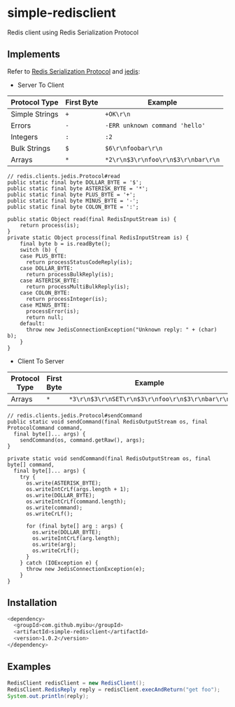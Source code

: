 
# simple-redisclient

Redis client using Redis Serialization Protocol


## Implements

Refer to [Redis Serialization Protocol](https://redis.io/topics/protocol?spm=a2c6h.12873639.0.0.4ed41d6aOIOVhK) and [jedis](https://github.com/redis/jedis):

- Server To Client

| Protocol Type | First Byte | Example |
|--------|--------|--------|
| Simple Strings | `+` | `+OK\r\n` |
| Errors  | `-` | `-ERR unknown command 'hello'` |
| Integers  | `:` | `:2` |
| Bulk Strings | `$` | `$6\r\nfoobar\r\n` |
| Arrays  | `*` | `*2\r\n$3\r\nfoo\r\n$3\r\nbar\r\n` |

```
// redis.clients.jedis.Protocol#read
public static final byte DOLLAR_BYTE = '$';
public static final byte ASTERISK_BYTE = '*';
public static final byte PLUS_BYTE = '+';
public static final byte MINUS_BYTE = '-';
public static final byte COLON_BYTE = ':';

public static Object read(final RedisInputStream is) {
    return process(is);
}
private static Object process(final RedisInputStream is) {
    final byte b = is.readByte();
    switch (b) {
    case PLUS_BYTE:
      return processStatusCodeReply(is);
    case DOLLAR_BYTE:
      return processBulkReply(is);
    case ASTERISK_BYTE:
      return processMultiBulkReply(is);
    case COLON_BYTE:
      return processInteger(is);
    case MINUS_BYTE:
      processError(is);
      return null;
    default:
      throw new JedisConnectionException("Unknown reply: " + (char) b);
    }
}
```

- Client To Server

| Protocol Type | First Byte | Example |
|--------|--------|--------|
| Arrays | `*` | `*3\r\n$3\r\nSET\r\n$3\r\nfoo\r\n$3\r\nbar\r\n` |

```
// redis.clients.jedis.Protocol#sendCommand
public static void sendCommand(final RedisOutputStream os, final ProtocolCommand command,
  final byte[]... args) {
    sendCommand(os, command.getRaw(), args);
}

private static void sendCommand(final RedisOutputStream os, final byte[] command,
  final byte[]... args) {
    try {
      os.write(ASTERISK_BYTE);
      os.writeIntCrLf(args.length + 1);
      os.write(DOLLAR_BYTE);
      os.writeIntCrLf(command.length);
      os.write(command);
      os.writeCrLf();
    
      for (final byte[] arg : args) {
        os.write(DOLLAR_BYTE);
        os.writeIntCrLf(arg.length);
        os.write(arg);
        os.writeCrLf();
      }
    } catch (IOException e) {
      throw new JedisConnectionException(e);
    }
}
```

## Installation
```bash
<dependency>
  <groupId>com.github.myibu</groupId>
  <artifactId>simple-redisclient</artifactId>
  <version>1.0.2</version>
</dependency>
```

## Examples
```java
RedisClient redisClient = new RedisClient();
RedisClient.RedisReply reply = redisClient.execAndReturn("get foo");
System.out.println(reply);
```
